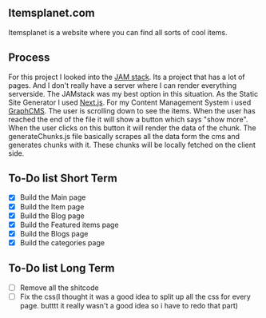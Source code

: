 ## Itemsplanet.com

Itemsplanet is a website where you can find all sorts of cool items.

## Process
For this project I looked into the [JAM stack](https://jamstack.org/). Its a project that has a lot of pages. And I don't really have a server where I can render everything serverside. The JAMstack was my best option in this situation. As the Static Site Generator I used [Next.js](https://nextjs.org/). For my Content Management System i used [GraphCMS](https://graphcms.com/). The user is scrolling down to see the items. When the user has reached the end of the file it will show a button which says "show more". When the user clicks on this button it will render the data of the chunk. The generateChunks.js file basically scrapes all the data form the cms and generates chunks with it. These chunks will be locally fetched on the client side.

## To-Do list Short Term
- [X] Build the Main page
- [X] Build the Item page
- [X] Build the Blog page
- [X] Build the Featured items page
- [X] Build the Blogs page
- [X] Build the categories page

## To-Do list Long Term
- [ ] Remove all the shitcode
- [ ] Fix the css(I thought it was a good idea to split up all the css for every page. butttt it really wasn't a good idea so i have to redo that part)
